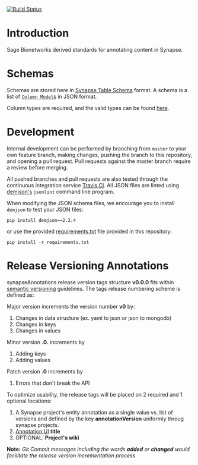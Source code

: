 [![Build Status](https://travis-ci.org/Sage-Bionetworks/synapseAnnotations.svg?branch=master)](https://travis-ci.org/Sage-Bionetworks/synapseAnnotations)

# Introduction

Sage Bionetworks derived standards for annotating content in Synapse.

# Schemas

Schemas are stored here in [Synapse Table Schema](http://docs.synapse.org/articles/tables.html) format. A schema is a list of [`Column Model`s](http://docs.synapse.org/rest/org/sagebionetworks/repo/model/table/ColumnModel.html) in JSON format.

Column types are required, and the valid types can be found [here](http://docs.synapse.org/rest/org/sagebionetworks/repo/model/table/ColumnType.html).

# Development

Internal development can be performed by branching from `master` to your own feature branch, making changes, pushing the branch to this repository, and opening a pull request. Pull requests against the master branch require a review before merging.

All pushed branches and pull requests are also tested through the continuous integration service [Travis CI](https://travis-ci.org/Sage-Bionetworks/synapseAnnotations). All JSON files are linted using [demjson's](deron.meranda.us/python/demjson/) `jsonlint` command line program.

When modifying the JSON schema files, we encourage you to install `demjson` to test your JSON files:

```
pip install demjson==2.2.4
```

or use the provided [requirements.txt](requirements.txt) file provided in this repository:

```
pip install -r requirements.txt
```
# Release Versioning Annotations  
synapseAnnotations release version tags structure **v0.0.0** fits within [semantic versioning](http://semver.org/) guidelines. 
The tags release numbering scheme is defined as: 

Major version increments the version number **v0** by:
1. Changes in data structure (ex. yaml to json or json to mongodb)
2. Changes in keys 
3. Changes in values 

Minor version **.0.** increments by 
1. Adding keys
2. Adding values 

Patch version **.0** increments by 
1. Errors that don't break the API 

To optimize usability, the release tags will be placed on 2 required and 1 optional locations: 
1. A Synapse project's entity annotation as a single value vs. list of versions and defined by the key **annotationVersion** uniformly throug synapse projects. 
2. [Annotation UI](https://github.com/Sage-Bionetworks/annotationUI) **title** 
3. OPTIONAL: **Project's wiki** 

**Note:** _Git Commit messages including the words **added** or **changed** would facilitate the release version incrementation process_ 


